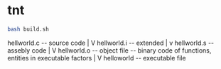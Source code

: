 # tnt

```bash
bash build.sh
```

hellworld.c -- source code
|
V
hellworld.i -- extended
|
v
hellworld.s -- assebly code
|
V
hellworld.o -- object file -- binary code of functions, entities in executable factors
|
V
helloworld -- executable file

